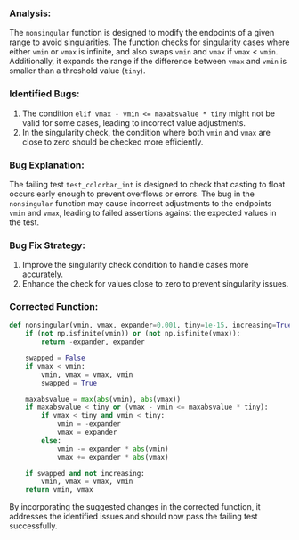 ### Analysis:
The `nonsingular` function is designed to modify the endpoints of a given range to avoid singularities. The function checks for singularity cases where either `vmin` or `vmax` is infinite, and also swaps `vmin` and `vmax` if `vmax` < `vmin`. Additionally, it expands the range if the difference between `vmax` and `vmin` is smaller than a threshold value (`tiny`).

### Identified Bugs:
1. The condition `elif vmax - vmin <= maxabsvalue * tiny` might not be valid for some cases, leading to incorrect value adjustments.
2. In the singularity check, the condition where both `vmin` and `vmax` are close to zero should be checked more efficiently.

### Bug Explanation:
The failing test `test_colorbar_int` is designed to check that casting to float occurs early enough to prevent overflows or errors. The bug in the `nonsingular` function may cause incorrect adjustments to the endpoints `vmin` and `vmax`, leading to failed assertions against the expected values in the test.

### Bug Fix Strategy:
1. Improve the singularity check condition to handle cases more accurately.
2. Enhance the check for values close to zero to prevent singularity issues.

### Corrected Function:
```python
def nonsingular(vmin, vmax, expander=0.001, tiny=1e-15, increasing=True):
    if (not np.isfinite(vmin)) or (not np.isfinite(vmax)):
        return -expander, expander

    swapped = False
    if vmax < vmin:
        vmin, vmax = vmax, vmin
        swapped = True

    maxabsvalue = max(abs(vmin), abs(vmax))
    if maxabsvalue < tiny or (vmax - vmin <= maxabsvalue * tiny):
        if vmax < tiny and vmin < tiny:
            vmin = -expander
            vmax = expander
        else:
            vmin -= expander * abs(vmin)
            vmax += expander * abs(vmax)

    if swapped and not increasing:
        vmin, vmax = vmax, vmin
    return vmin, vmax
```

By incorporating the suggested changes in the corrected function, it addresses the identified issues and should now pass the failing test successfully.